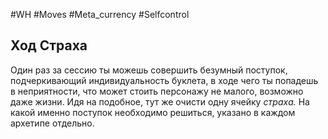 #WH #Moves #Meta_currency #Selfcontrol 

## Ход Страха  
Один раз за сессию ты можешь совершить безумный поступок,  подчеркивающий индивидуальность буклета, в ходе чего ты попадешь в  неприятности, что может стоить персонажу не малого, возможно даже  жизни. Идя на подобное, тут же очисти одну ячейку *страха.* На какой  именно поступок необходимо решиться, указано в каждом архетипе  отдельно. 